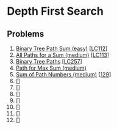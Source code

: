# Depth First Search

## Problems

1. [Binary Tree Path Sum (easy)]()
[[LC112](https://leetcode.com/problems/path-sum/)]
1. [All Paths for a Sum (medium)]()
[[LC113](https://leetcode.com/problems/path-sum-ii/)]
1. [Binary Tree Paths]()
[[LC257](https://leetcode.com/problems/binary-tree-paths/)]
1. [Path for Max Sum (medium)]()
1. [Sum of Path Numbers (medium)]()
[[129](https://leetcode.com/problems/sum-root-to-leaf-numbers/)]
1. []()
[[]()]
1. []()
[[]()]
1. []()
[[]()]
1. []()
[[]()]
1. []()
[[]()]
1. []()
[[]()]
1. []()
[[]()]
